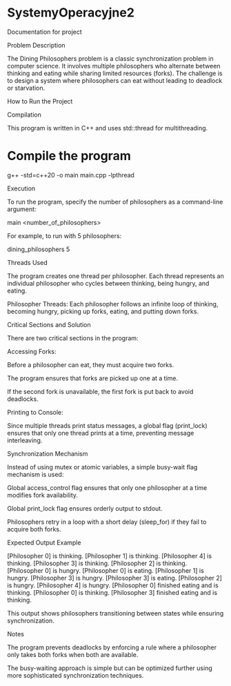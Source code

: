 # SystemyOperacyjne2
Documentation for project


Problem Description

The Dining Philosophers problem is a classic synchronization problem in computer science. It involves multiple philosophers who alternate between thinking and eating while sharing limited resources (forks). The challenge is to design a system where philosophers can eat without leading to deadlock or starvation.

How to Run the Project

Compilation

This program is written in C++ and uses std::thread for multithreading.

# Compile the program
g++ -std=c++20 -o main main.cpp -lpthread

Execution

To run the program, specify the number of philosophers as a command-line argument:

main <number_of_philosophers>

For example, to run with 5 philosophers:

dining_philosophers 5

Threads Used

The program creates one thread per philosopher. Each thread represents an individual philosopher who cycles between thinking, being hungry, and eating.

Philosopher Threads: Each philosopher follows an infinite loop of thinking, becoming hungry, picking up forks, eating, and putting down forks.

Critical Sections and Solution

There are two critical sections in the program:

Accessing Forks:

Before a philosopher can eat, they must acquire two forks.

The program ensures that forks are picked up one at a time.

If the second fork is unavailable, the first fork is put back to avoid deadlocks.

Printing to Console:

Since multiple threads print status messages, a global flag (print_lock) ensures that only one thread prints at a time, preventing message interleaving.

Synchronization Mechanism

Instead of using mutex or atomic variables, a simple busy-wait flag mechanism is used:

Global access_control flag ensures that only one philosopher at a time modifies fork availability.

Global print_lock flag ensures orderly output to stdout.

Philosophers retry in a loop with a short delay (sleep_for) if they fail to acquire both forks.

Expected Output Example

[Philosopher 0] is thinking.
[Philosopher 1] is thinking.
[Philosopher 4] is thinking.
[Philosopher 3] is thinking.
[Philosopher 2] is thinking.
[Philosopher 0] is hungry.
[Philosopher 0] is eating.
[Philosopher 1] is hungry.
[Philosopher 3] is hungry.
[Philosopher 3] is eating.
[Philosopher 2] is hungry.
[Philosopher 4] is hungry.
[Philosopher 0] finished eating and is thinking.
[Philosopher 0] is thinking.
[Philosopher 3] finished eating and is thinking.

This output shows philosophers transitioning between states while ensuring synchronization.

Notes

The program prevents deadlocks by enforcing a rule where a philosopher only takes both forks when both are available.

The busy-waiting approach is simple but can be optimized further using more sophisticated synchronization techniques.
